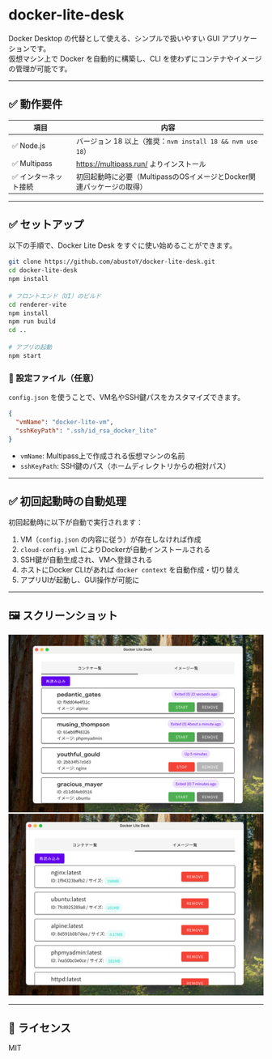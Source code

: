 # docker-lite-desk

Docker Desktop の代替として使える、シンプルで扱いやすい GUI アプリケーションです。  
仮想マシン上で Docker を自動的に構築し、CLI を使わずにコンテナやイメージの管理が可能です。


---

## ✅ 動作要件

| 項目       | 内容                                                                 |
|------------|----------------------------------------------------------------------|
| ✅ Node.js | バージョン 18 以上（推奨：`nvm install 18 && nvm use 18`）            |
| ✅ Multipass | https://multipass.run/ よりインストール
| ✅ インターネット接続 | 初回起動時に必要（MultipassのOSイメージとDocker関連パッケージの取得） |

---

## ✅ セットアップ

以下の手順で、Docker Lite Desk をすぐに使い始めることができます。

```bash
git clone https://github.com/abustoY/docker-lite-desk.git
cd docker-lite-desk
npm install

# フロントエンド（UI）のビルド
cd renderer-vite
npm install
npm run build
cd ..

# アプリの起動
npm start
```

### 🔧 設定ファイル（任意）

`config.json` を使うことで、VM名やSSH鍵パスをカスタマイズできます。

```json
{
  "vmName": "docker-lite-vm",
  "sshKeyPath": ".ssh/id_rsa_docker_lite"
}
```

- `vmName`: Multipass上で作成される仮想マシンの名前
- `sshKeyPath`: SSH鍵のパス（ホームディレクトリからの相対パス）

---

## ✅ 初回起動時の自動処理

初回起動時に以下が自動で実行されます：

1. VM（`config.json` の内容に従う）が存在しなければ作成
2. `cloud-config.yml` によりDockerが自動インストールされる
3. SSH鍵が自動生成され、VMへ登録される
4. ホストにDocker CLIがあれば `docker context` を自動作成・切り替え
5. アプリUIが起動し、GUI操作が可能に

---

## 🖼️ スクリーンショット

<img src="./main-container-view.png" alt="コンテナ一覧表示" width="600" />
<img src="./main-image-view.png" alt="イメージ一覧表示" width="600" />

---

## 📄 ライセンス

MIT